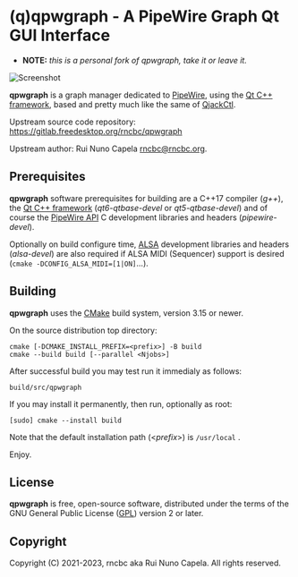 # (q)qpwgraph - A PipeWire Graph Qt GUI Interface

- **NOTE:** *this is a personal fork of qpwgraph, take it or leave it.*

![Screenshot](src/images/qpwgraph_screenshot-1.png "Screenshot")

  **qpwgraph** is a graph manager dedicated to [PipeWire](https://pipewire.org),
  using the [Qt C++ framework](https://qt.io), based and pretty much like the
  same of [QjackCtl](https://qjackctl.sourceforge.io).

  Upstream source code repository: https://gitlab.freedesktop.org/rncbc/qpwgraph

  Upstream author: Rui Nuno Capela <rncbc@rncbc.org>.

## Prerequisites

  **qpwgraph** software prerequisites for building are a C++17 compiler
  (_g++_), the [Qt C++ framework](https://qt.io) (_qt6-qtbase-devel_ or
  _qt5-qtbase-devel_) and of course the [PipeWire API](https://pipewire.org)
  C development libraries and headers (_pipewire-devel_).

  Optionally on build configure time, [ALSA](https://www.alsa-project.org)
  development libraries and headers (_alsa-devel_) are also required if
  ALSA MIDI (Sequencer) support is desired (`cmake -DCONFIG_ALSA_MIDI=[1|ON]`...).

## Building

  **qpwgraph** uses the [CMake](https://cmake.org) build system, version
  3.15 or newer.

  On the source distribution top directory:

    cmake [-DCMAKE_INSTALL_PREFIX=<prefix>] -B build
    cmake --build build [--parallel <Njobs>]

  After successful build you may test run it immedialy as follows:

    build/src/qpwgraph

  If you may install it permanently, then run, optionally as root:

    [sudo] cmake --install build

  Note that the default installation path (\<_prefix_\>) is `/usr/local` .


  Enjoy.

## License

  **qpwgraph** is free, open-source software, distributed under the terms of
  the GNU General Public License ([GPL](https://www.gnu.org/copyleft/gpl.html))
  version 2 or later.


## Copyright

  Copyright (C) 2021-2023, rncbc aka Rui Nuno Capela. All rights reserved.
